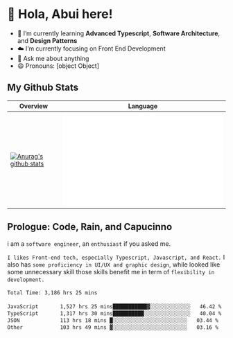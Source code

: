 # 👋 Hola, Abui here!

- 🌱 I’m currently learning **Advanced Typescript**, **Software Architecture**, and **Design Patterns**
- ☁️ I’m currently focusing on Front End Development
- 💬 Ask me about anything
- 😄 Pronouns: [object Object]

## My Github Stats

| Overview | Language |
| --- | --- |
|[![Anurag's github stats](https://github-readme-stats.vercel.app/api?username=abui-am&count_private=true)](https://github.com/anuraghazra/github-readme-stats)|![Language](https://raw.githubusercontent.com/abui-am/stats/c6455f656dfce7acd3951e5ec5b25d72af0b2ee3/generated/languages.svg)|

## Prologue: Code, Rain, and Capucinno
i am a `software engineer`, an `enthusiast` if you asked me. 

`I likes Front-end tech, especially Typescript, Javascript, and React.` I also has `some proficiency in UI/UX and graphic design`, while looked like some unnecessary skill those skills benefit me in term of `flexibility in development.`


<!--START_SECTION:waka-->

```text
Total Time: 3,186 hrs 25 mins

JavaScript       1,527 hrs 25 mins███████████▓░░░░░░░░░░░░░   46.42 %
TypeScript       1,317 hrs 30 mins██████████░░░░░░░░░░░░░░░   40.04 %
JSON             113 hrs 18 mins █░░░░░░░░░░░░░░░░░░░░░░░░   03.44 %
Other            103 hrs 49 mins ▓░░░░░░░░░░░░░░░░░░░░░░░░   03.16 %
```

<!--END_SECTION:waka-->
